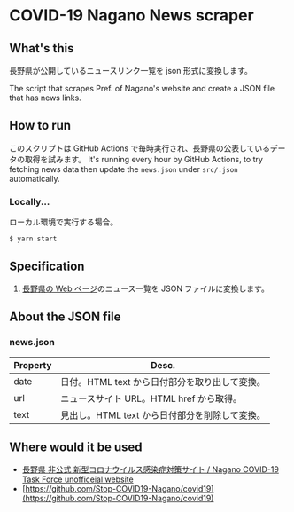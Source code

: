 # COVID-19 Nagano News scraper

## What's this

長野県が公開しているニュースリンク一覧を json 形式に変換します。

The script that scrapes Pref. of Nagano's website and create a JSON file that has news links.

## How to run

このスクリプトは GitHub Actions で毎時実行され、長野県の公表しているデータの取得を試みます。
It's running every hour by GitHub Actions, to try fetching news data then update the `news.json` under `src/.json` automatically.

### Locally...

ローカル環境で実行する場合。

```
$ yarn start
```

## Specification

1. [長野県の Web ページ](https://www.pref.nagano.lg.jp/hoken-shippei/kenko/kenko/kansensho/joho/corona.html)のニュース一覧を JSON ファイルに変換します。

## About the JSON file

### news.json

| Property | Desc.                                          |
| -------- | ---------------------------------------------- |
| date     | 日付。HTML text から日付部分を取り出して変換。 |
| url      | ニュースサイト URL。HTML href から取得。       |
| text     | 見出し。HTML text から日付部分を削除して変換。 |

## Where would it be used

- [長野県 非公式 新型コロナウイルス感染症対策サイト / Nagano COVID-19 Task Force unofficeial website](https://stop-covid19-nagano.netlify.app/)
- [https://github.com/Stop-COVID19-Nagano/covid19](https://github.com/Stop-COVID19-Nagano/covid19)
